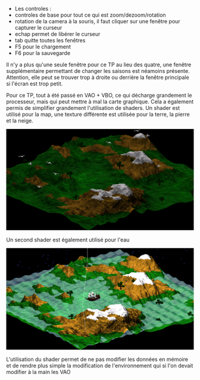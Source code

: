 - Les controles :
 - controles de base pour tout ce qui est zoom/dezoom/rotation
 - rotation de la camera à la souris, il faut cliquer sur une fenêtre pour capturer le curseur
 - echap permet de libérer le curseur
 - tab quitte toutes les fenêtres
 - F5 pour le chargement
 - F6 pour la sauvegarde

Il n'y a plus qu'une seule fenêtre pour ce TP au lieu des quatre, une fenêtre supplémentaire permettant de changer les saisons est néamoins présente. Attention, elle peut se trouver trop à droite ou derrière la fenêtre principale si l'écran est trop petit.

Pour ce TP, tout à été passé en VAO + VBO, ce qui décharge grandement le processeur, mais qui peut mettre à mal la carte graphique. Cela a également permis de simplifier grandement l'utilisation de shaders.
Un shader est utilisé pour la map, une texture différente est utilisée pour la terre, la pierre et la neige. 

![alt tag](./birds.png)

Un second shader est également utilisé pour l'eau

![alt tag](./boat.png)

L'utilisation du shader permet de ne pas modifier les données en mémoire et de rendre plus simple la modification de l'environnement qui si l'on devait modifier à la main les VAO
